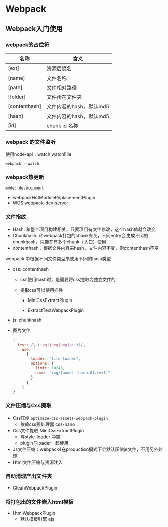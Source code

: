 # Webpack

## Webpack入门使用

### webpack的占位符

| 名称          | 含义                    |
| ------------- | ----------------------- |
| [ext]         | 资源后缀名              |
| [name]        | 文件名称                |
| [path]        | 文件相对路径            |
| [folder]      | 文件所在文件夹          |
| [contenthash] | 文件内容的hash，默认md5 |
| [hash]        | 文件内容的hash，默认md5 |
| [id]          | chunk id 名称           |

### webpack 的文件监听

使用node-api：watch watchFile

```shell
webpack --watch
```

### webpack热更新 

`mode: development`

- webpackHotModuleReplacementPlugin
- WDS webpack-dev-server

### 文件指纹

- Hash: 和整个项目构建相关，只要项目有文件修改，这个hash值就会改变
- Chunkhash: 和webpack打包的chunk有关，不同entry会生成不同的chunkhash，只能在有多个chunk（入口）使用
- contenthash：根据文件内容来hash，文件内容不变，则contenthash不变

webpack 中根据不同文件类型来使用不同的hash类型

- css: contenthash

  - css使用hash时，是需要将css提取为独立文件的

  - 提取css可以使用插件

    - MiniCssExtractPlugin

    - ExtractTextWebpackPlugin

- js: chunkhash

- 图片文件

  ```js
  {
    test: /\.(jpg|jpeg|png|gif)$/,
      use: [
        {
          loader: "file-loader",
          options: {
            limit: 10240,
            name: "img/[name].[hash:8].[ext]"
          }
        }
      ]
  }
  ```

  

### 文件压缩与Css提取

- Css压缩 `optimize-css-assets-webpack-plugin`
  - 依赖css预处理器 css-nano
- Css文件提取 MiniCssExtractPlugin
  - 与style-loader 冲突
  - plugin与loader一起使用
- Js文件压缩：webpack4在production模式下会默认压缩js文件，不用另外处理
- Html文件压缩与资源注入

### 自动清理产出文件夹

- CleanWebpackPlugin

### 将打包出的文件嵌入html模板

- HtmlWebpackPlugin
  - 默认模板引擎 ejs